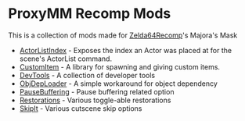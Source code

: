 # ProxyMM Recomp Mods
This is a collection of mods made for [Zelda64Recomp](https://github.com/Zelda64Recomp/Zelda64Recomp)'s Majora's Mask

- [ActorListIndex](https://thunderstore.io/c/zelda-64-recompiled/p/ProxyMM/ActorListIndex/) - Exposes the index an Actor was placed at for the scene's ActorList command.
- [CustomItem](https://thunderstore.io/c/zelda-64-recompiled/p/ProxyMM/CustomItem/) - A library for spawning and giving custom items.
- [DevTools](https://thunderstore.io/c/zelda-64-recompiled/p/ProxyMM/DevTools/) - A collection of developer tools
- [ObjDepLoader](https://thunderstore.io/c/zelda-64-recompiled/p/ProxyMM/ObjDepLoader/) - A simple workaround for object dependency 
- [PauseBuffering](https://thunderstore.io/c/zelda-64-recompiled/p/ProxyMM/PauseBuffering/) - Pause buffering related option
- [Restorations](https://thunderstore.io/c/zelda-64-recompiled/p/ProxyMM/Restorations/) - Various toggle-able restorations
- [SkipIt](https://thunderstore.io/c/zelda-64-recompiled/p/ProxyMM/SkipIt/) - Various cutscene skip options
